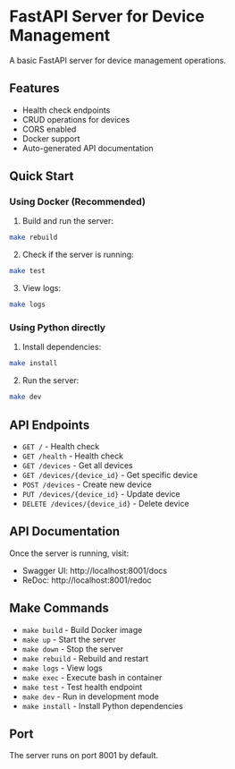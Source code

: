 # FastAPI Server for Device Management

A basic FastAPI server for device management operations.

## Features

- Health check endpoints
- CRUD operations for devices
- CORS enabled
- Docker support
- Auto-generated API documentation

## Quick Start

### Using Docker (Recommended)

1. Build and run the server:
```bash
make rebuild
```

2. Check if the server is running:
```bash
make test
```

3. View logs:
```bash
make logs
```

### Using Python directly

1. Install dependencies:
```bash
make install
```

2. Run the server:
```bash
make dev
```

## API Endpoints

- `GET /` - Health check
- `GET /health` - Health check
- `GET /devices` - Get all devices
- `GET /devices/{device_id}` - Get specific device
- `POST /devices` - Create new device
- `PUT /devices/{device_id}` - Update device
- `DELETE /devices/{device_id}` - Delete device

## API Documentation

Once the server is running, visit:
- Swagger UI: http://localhost:8001/docs
- ReDoc: http://localhost:8001/redoc

## Make Commands

- `make build` - Build Docker image
- `make up` - Start the server
- `make down` - Stop the server
- `make rebuild` - Rebuild and restart
- `make logs` - View logs
- `make exec` - Execute bash in container
- `make test` - Test health endpoint
- `make dev` - Run in development mode
- `make install` - Install Python dependencies

## Port

The server runs on port 8001 by default.
